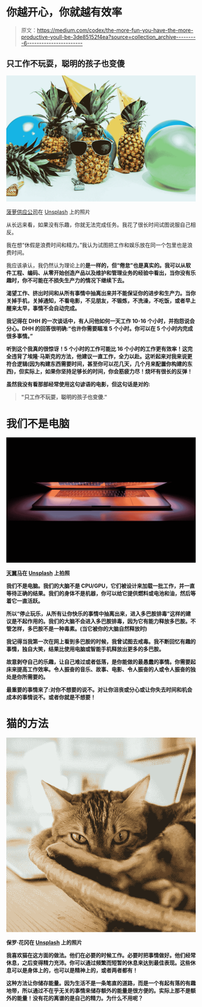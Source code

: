 # 你越开心，你就越有效率

> 原文：<https://medium.com/codex/the-more-fun-you-have-the-more-productive-youll-be-3de85152f4ea?source=collection_archive---------6----------------------->

## 只工作不玩耍，聪明的孩子也变傻

![](img/d10d22840f8135421e15e9f6fd603d23.png)

[菠萝供应公司](https://unsplash.com/@pineapple?utm_source=medium&utm_medium=referral)在 [Unsplash](https://unsplash.com?utm_source=medium&utm_medium=referral) 上的照片

从长远来看，如果没有乐趣，你就无法完成任务。我花了很长时间试图说服自己相反。

我在想“休假是浪费时间和精力。”我认为试图把工作和娱乐放在同一个包里也是浪费时间。

我应该承认，我仍然认为理论上的**是一样的，但“倦怠”也是真实的。我可以从软件工程、编码、从零开始创造产品以及维护和管理业务的经验中看出，当你没有乐趣时，你不可能在不损失生产力的情况下继续下去。**

**渴望工作、挤出时间和从所有事情中抽离出来并不能保证你的进步和生产力。当你关掉手机，关掉通知，不看电影，不见朋友，不锻炼，不洗澡，不吃饭，或者早上醒来太早，事情不会自动完成。**

**我记得在 DHH 的一次谈话中，有人问他如何一天工作 10-16 个小时，并抱怨说会分心。DHH 的回答很明确:“也许你需要瞄准 5 个小时。你可以在 5 个小时内完成很多事情。”**

**听到这个我真的很惊讶！5 个小时的工作可能比 16 个小时的工作更有效率！这完全违背了埃隆·马斯克的方法，他建议一直工作，全力以赴。这听起来对我来说更符合逻辑(因为构建东西需要时间，甚至你可以花几天，几个月来配置你构建的东西)，但实际上，如果你坚持足够长的时间，你会筋疲力尽！烧坏有很长的反弹！**

**虽然我没有看那部经常使用这句谚语的电影，但这句话是对的:**

> **"只工作不玩耍，聪明的孩子也变傻."**

# **我们不是电脑**

**![](img/4fc818eecd46970c27f53c790cd04929.png)**

**[天翼马](https://unsplash.com/@tma?utm_source=medium&utm_medium=referral)在 [Unsplash](https://unsplash.com?utm_source=medium&utm_medium=referral) 上拍照**

**我们不是电脑。我们的大脑不是 CPU/GPU，它们被设计来加载一批工作，并一直等待正确的结果。我们的身体不是机器，你可以给它提供燃料或电池和油，然后等着它一直活跃。**

**所以“停止玩乐，从所有让你快乐的事情中抽离出来，进入多巴胺排毒”这样的建议是不起作用的。我们的大脑不会进入多巴胺排毒，因为它有能力释放多巴胺。不管怎样，多巴胺不是一种毒素。(当它被你的大脑自然释放时)**

**我记得当我第一次在网上看到多巴胺的时候，我曾试图去戒毒。我不断回忆有趣的事情，独自大笑，结果比使用电脑或智能手机释放出更多的多巴胺。**

**故意剥夺自己的乐趣，让自己难过或者低落，是你能做的最愚蠢的事情。你需要起床来提高工作效率。令人振奋的音乐、故事、电影、令人振奋的人或令人振奋的独处是你所需要的。**

**最重要的事情来了:对你不想要的说不。对让你沮丧或分心或让你失去时间和机会成本的事情说不。或者你就是不想要！**

# **猫的方法**

**![](img/77d96d946de42ec1ee38bedb1b38159f.png)**

**保罗·花冈在 [Unsplash](https://unsplash.com?utm_source=medium&utm_medium=referral) 上的照片**

**我喜欢猫在这方面的做法。他们在必要的时候工作。必要时把事情做好。他们经常休息，之后变得精力充沛。你可以通过频繁而短暂的休息来达到最佳表现。这些休息可以是身体上的，也可以是精神上的，或者两者都有！**

**这种方法让你储存能量。因为生活不是一条笔直的道路，而是一个有起有落的有趣地带，所以通过不在乎无关的事情来储存额外的能量是很方便的。实际上那不是额外的能量！没有花的离谱的是自己的精力。为什么不用呢？**